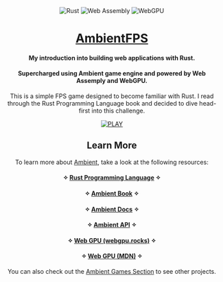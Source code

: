 <div align="center">

<div align='center'>

<img src='https://img.shields.io/badge/Rust-Rust/?logo=rust&color=black' alt='Rust'>

<img src="https://img.shields.io/badge/Web Assembly-Web Assembly/?logo=webassembly&color=black" alt="Web Assembly">

<img src='https://img.shields.io/badge/WebGPU-WebGPU/?logo=webgpu&color=black' alt= 'WebGPU'>

</div>

# [AmbientFPS](https://github.com/gaelzarco/ambientfps)

#### My introduction into building web applications with Rust.

#### Supercharged using Ambient game engine and powered by Web Assemply and WebGPU.

This is a simple FPS game designed to become familiar with Rust. I read through the Rust Programming Language book and decided to dive head-first into this challenge.

[<img src='https://img.shields.io/badge/PL✧Y-PL✧Y/?logo=_&color=white&style=for-the-badge' alt='PLAY'>](https://ambient.run/packages/s3yc2jedhhrrl2glypzwottdbqkj7kqy/)

## Learn More

To learn more about [Ambient](https://ambient.run/), take a look at the following resources:

#### ✧ [Rust Programming Language](https://www.rust-lang.org/) ✧

#### ✧ [Ambient Book](https://ambientrun.github.io/Ambient/) ✧

#### ✧ [Ambient Docs](https://ambient.run/docs) ✧

#### ✧ [Ambient API](https://docs.rs/ambient_api/latest/ambient_api/) ✧

#### ✧ [Web GPU (webgpu.rocks)](https://webgpu.rocks/) ✧

#### ✧ [Web GPU (MDN)](https://developer.mozilla.org/en-US/docs/Web/API/WebGPU_API/) ✧

You can also check out the [Ambient Games Section](https://ambient.run/games) to see other projects.

</div>